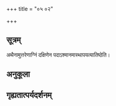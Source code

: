 +++
title = "०५ ०२"

+++
## सूत्रम्
अथैनामुत्तरेणाग्निं दक्षिणेन पदाऽश्मानमास्थापयत्यातिष्ठेति।
## अनुकूला

## गृह्यतात्पर्यदर्शनम्

